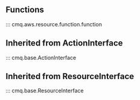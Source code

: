 ## Functions
::: cmq.aws.resource.function.function

## Inherited from ActionInterface
::: cmq.base.ActionInterface

## Inherited from ResourceInterface
::: cmq.base.ResourceInterface
